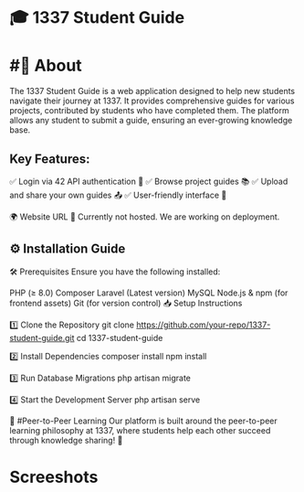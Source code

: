 # 🎓 1337 Student Guide
# #📜 About
The 1337 Student Guide is a web application designed to help new students navigate their journey at 1337. It provides comprehensive guides for various projects, contributed by students who have completed them. The platform allows any student to submit a guide, ensuring an ever-growing knowledge base.

## Key Features:
✅ Login via 42 API authentication 🔑
✅ Browse project guides 📚
✅ Upload and share your own guides 📤
✅ User-friendly interface 🎨

🌍 Website URL
🚧 Currently not hosted. We are working on deployment.

## ⚙️ Installation Guide
🛠 Prerequisites
Ensure you have the following installed:

PHP (≥ 8.0)
Composer
Laravel (Latest version)
MySQL
Node.js & npm (for frontend assets)
Git (for version control)
📥 Setup Instructions

1️⃣ Clone the Repository
git clone https://github.com/your-repo/1337-student-guide.git
cd 1337-student-guide

2️⃣ Install Dependencies
composer install
npm install

3️⃣ Run Database Migrations
php artisan migrate

4️⃣ Start the Development Server
php artisan serve

🤝 #Peer-to-Peer Learning
Our platform is built around the peer-to-peer learning philosophy at 1337, where students help each other succeed through knowledge sharing! 🚀

# Screeshots

